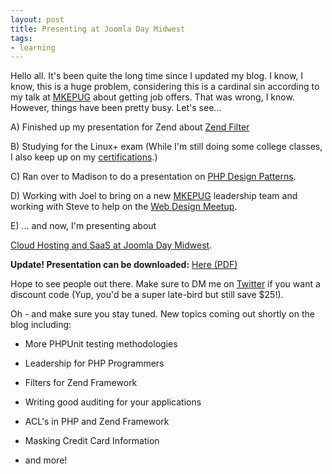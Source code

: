 ```yaml
---
layout: post
title: Presenting at Joomla Day Midwest
tags:
- learning
---
```


Hello all.  It's been quite the long time since I updated my blog.  I know, I know, this is a huge problem, considering this is a cardinal sin according to my talk at [MKEPUG](http://www.mkepug.org/events/12607927/) about getting job offers.  That was wrong, I know.  However, things have been pretty busy.  Let's see...

A) Finished up my presentation for Zend about [Zend Filter](http://aaronsaray.com/blog/2011/07/20/zend-filter-presentation/)

B) Studying for the Linux+ exam (While I'm still doing some college classes, I also keep up on my [certifications](http://aaronsaray.com/resume/).)

C) Ran over to Madison to do a presentation on [PHP Design Patterns](http://www.madisonphp.com/events/29611571/).

D) Working with Joel to bring on a new [MKEPUG](http://mkepug.org) leadership team and working with Steve to help on the [Web Design Meetup](http://www.meetup.com/milwaukeeweb/).

E) ... and now, I'm presenting about

[Cloud Hosting and SaaS at Joomla Day Midwest](http://joomladaymidwest.org/speakers/aaron-saray-wisconsin.html).  

**Update!  Presentation can be downloaded:** [Here (PDF)](http://aaronsaray.com/wp-content/uploads/2011/11/Harnessing_the_Cloud_for_SaaS_Hosted_Platfor.pdf)

Hope to see people out there.  Make sure to DM me on [Twitter](http://twitter.com/aaronsaray) if you want a discount code (Yup, you'd be a super late-bird but still save $25!).

Oh - and make sure you stay tuned.  New topics coming out shortly on the blog including:




  * More PHPUnit testing methodologies


  * Leadership for PHP Programmers


  * Filters for Zend Framework


  * Writing good auditing for your applications


  * ACL's in PHP and Zend Framework


  * Masking Credit Card Information


  * and more!




